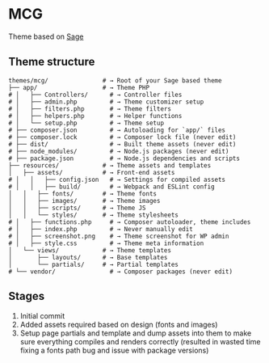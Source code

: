 # MCG

Theme based on [Sage](https://roots.io/sage/)

## Theme structure

```shell
themes/mcg/               # → Root of your Sage based theme
├── app/                  # → Theme PHP
# │   ├── Controllers/      # → Controller files
# │   ├── admin.php         # → Theme customizer setup
# │   ├── filters.php       # → Theme filters
# │   ├── helpers.php       # → Helper functions
# │   └── setup.php         # → Theme setup
# ├── composer.json         # → Autoloading for `app/` files
# ├── composer.lock         # → Composer lock file (never edit)
# ├── dist/                 # → Built theme assets (never edit)
# ├── node_modules/         # → Node.js packages (never edit)
# ├── package.json          # → Node.js dependencies and scripts
├── resources/            # → Theme assets and templates
│   ├── assets/           # → Front-end assets
# │   │   ├── config.json   # → Settings for compiled assets
# │   │   ├── build/        # → Webpack and ESLint config
│   │   ├── fonts/        # → Theme fonts
│   │   ├── images/       # → Theme images
│   │   ├── scripts/      # → Theme JS
│   │   └── styles/       # → Theme stylesheets
# │   ├── functions.php     # → Composer autoloader, theme includes
# │   ├── index.php         # → Never manually edit
# │   ├── screenshot.png    # → Theme screenshot for WP admin
# │   ├── style.css         # → Theme meta information
│   └── views/            # → Theme templates
│       ├── layouts/      # → Base templates
│       └── partials/     # → Partial templates
# └── vendor/               # → Composer packages (never edit)
```

## Stages

1. Initial commit
2. Added assets required based on design (fonts and images)
3. Setup page partials and template and dump assets into them to make sure everything compiles and renders correctly
   (resulted in wasted time fixing a fonts path bug and issue with package versions)
